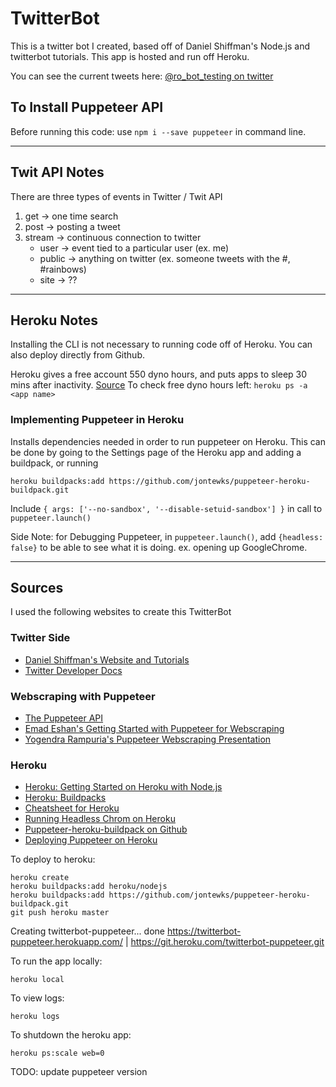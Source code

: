 # TwitterBot
This is a twitter bot I created, based off of Daniel Shiffman's Node.js and twitterbot tutorials. This app is hosted and run off Heroku.

You can see the current tweets here: [@ro_bot_testing on twitter](https://twitter.com/ro_bot_testing)

## To Install Puppeteer API
Before running this code: use `npm i --save puppeteer` in command line.

----
## Twit API Notes

There are three types of events in Twitter / Twit API
1. get -> one time search
2. post -> posting a tweet
3. stream -> continuous connection to twitter
   - user -> event tied to a particular user (ex. me)
   - public -> anything on twitter (ex. someone tweets with the #, #rainbows)
   - site -> ??

----
## Heroku Notes
Installing the CLI is not necessary to running code off of Heroku. You can also deploy directly from Github.

Heroku gives a free account 550 dyno hours, and puts apps to sleep 30 mins after inactivity. [Source](https://devcenter.heroku.com/articles/free-dyno-hours)
To check free dyno hours left: `heroku ps -a <app name>`

### Implementing Puppeteer in Heroku
Installs dependencies needed in order to run puppeteer on Heroku. This can be done by going to the Settings page of the Heroku app and adding a buildpack, or running 
```
heroku buildpacks:add https://github.com/jontewks/puppeteer-heroku-buildpack.git
```

Include `{ args: ['--no-sandbox', '--disable-setuid-sandbox'] }` in call to `puppeteer.launch()`

Side Note: for Debugging Puppeteer, in `puppeteer.launch()`, add `{headless: false}` to be able to see what it is doing. ex. opening up GoogleChrome.

----
## Sources
I used the following websites to create this TwitterBot

### Twitter Side
- [Daniel Shiffman's Website and Tutorials](http://shiffman.net)
- [Twitter Developer Docs](https://developer.twitter.com/en/docs)

### Webscraping with Puppeteer
- [The Puppeteer API](https://github.com/GoogleChrome/puppeteer)
- [Emad Eshan's Getting Started with Puppeteer for Webscraping](https://medium.com/@e_mad_ehsan/getting-started-with-puppeteer-and-chrome-headless-for-wb-scrapping-6bf5979dee3e)
- [Yogendra Rampuria's Puppeteer Webscraping Presentation](https://yogendra.me/2017/10/28/puppeteer-no-strings-attached/)

### Heroku

- [Heroku: Getting Started on Heroku with Node.js](https://devcenter.heroku.com/articles/getting-started-with-nodejs#set-up)
- [Heroku: Buildpacks](https://devcenter.heroku.com/articles/buildpacks)
- [Cheatsheet for Heroku](https://devhints.io/heroku)
- [Running Headless Chrom on Heroku](https://timleland.com/headless-chrome-on-heroku/)
- [Puppeteer-heroku-buildpack on Github](https://github.com/jontewks/puppeteer-heroku-buildpack)
- [Deploying Puppeteer on Heroku](https://github.com/GoogleChrome/puppeteer/issues/758)

To deploy to heroku: 
```
heroku create
heroku buildpacks:add heroku/nodejs
heroku buildpacks:add https://github.com/jontewks/puppeteer-heroku-buildpack.git
git push heroku master
```

Creating twitterbot-puppeteer... done
https://twitterbot-puppeteer.herokuapp.com/ | https://git.heroku.com/twitterbot-puppeteer.git


To run the app locally: 
```
heroku local
```
To view logs:
```
heroku logs
```
To shutdown the heroku app:
```
heroku ps:scale web=0
```



TODO: update puppeteer version